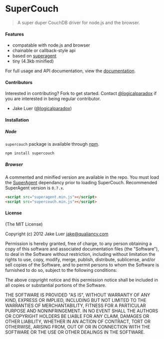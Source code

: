 # SuperCouch

> A super duper CouchDB driver for node.js and the browser.

#### Features

- compatable with node.js and browser
- chainable or callback-style api
- based on [superagent](https://github.com/visionmedia/superagent)
- tiny (4.3kb minified)

For full usage and API documentation, view the [documentation](http://supercou.ch/).

#### Contributors

Interested in contributing? Fork to get started. Contact [@logicalparadox](http://github.com/logicalparadox) 
if you are interested in being regular contributor.

  * Jake Luer ([@logicalparadox](http://github.com/logicalparadox))

#### Installation

##### Node 

`supercouch` package is available through [npm](http://npmjs.org).

```bash
npm install supercouch
```

##### Browser

A commented and minified version are available in the repo. You must
load the [SuperAgent](https://github.com/visionmedia/superagent) dependancy 
prior to loading SuperCouch. Recommended SuperAgent version is `0.7.x`.

```html
<script src="superagent.min.js"></script>
<script src="supercouch.min.js"></script>
```

#### License

(The MIT License)

Copyright (c) 2012 Jake Luer <jake@qualiancy.com>

Permission is hereby granted, free of charge, to any person obtaining a copy
of this software and associated documentation files (the "Software"), to deal
in the Software without restriction, including without limitation the rights
to use, copy, modify, merge, publish, distribute, sublicense, and/or sell
copies of the Software, and to permit persons to whom the Software is
furnished to do so, subject to the following conditions:

The above copyright notice and this permission notice shall be included in
all copies or substantial portions of the Software.

THE SOFTWARE IS PROVIDED "AS IS", WITHOUT WARRANTY OF ANY KIND, EXPRESS OR
IMPLIED, INCLUDING BUT NOT LIMITED TO THE WARRANTIES OF MERCHANTABILITY,
FITNESS FOR A PARTICULAR PURPOSE AND NONINFRINGEMENT. IN NO EVENT SHALL THE
AUTHORS OR COPYRIGHT HOLDERS BE LIABLE FOR ANY CLAIM, DAMAGES OR OTHER
LIABILITY, WHETHER IN AN ACTION OF CONTRACT, TORT OR OTHERWISE, ARISING FROM,
OUT OF OR IN CONNECTION WITH THE SOFTWARE OR THE USE OR OTHER DEALINGS IN
THE SOFTWARE.
